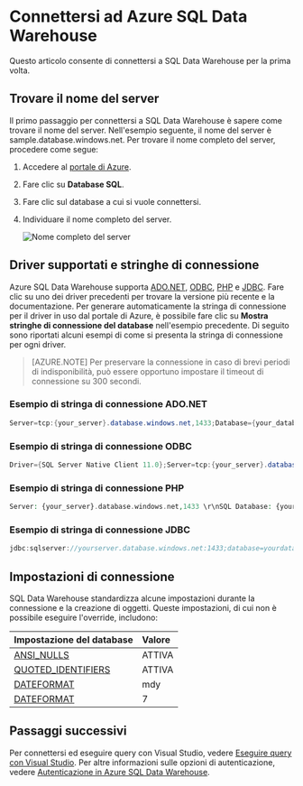 <properties
   pageTitle="Connettersi ad Azure SQL Data Warehouse |Microsoft Azure"
   description="Come trovare il nome del server e la stringa di connessione per Azure SQL Data Warehouse"
   services="sql-data-warehouse"
   documentationCenter="NA"
   authors="sonyam"
   manager="barbkess"
   editor=""/>

<tags
   ms.service="sql-data-warehouse"
   ms.devlang="NA"
   ms.topic="get-started-article"
   ms.tgt_pltfrm="NA"
   ms.workload="data-services"
   ms.date="09/26/2016"
   ms.author="sonyama;barbkess"/>

# Connettersi ad Azure SQL Data Warehouse

Questo articolo consente di connettersi a SQL Data Warehouse per la prima volta.

## Trovare il nome del server

Il primo passaggio per connettersi a SQL Data Warehouse è sapere come trovare il nome del server. Nell'esempio seguente, il nome del server è sample.database.windows.net. Per trovare il nome completo del server, procedere come segue:

1. Accedere al [portale di Azure][].
2. Fare clic su **Database SQL**.
3. Fare clic sul database a cui si vuole connettersi.
4. Individuare il nome completo del server.

    ![Nome completo del server][1]

## Driver supportati e stringhe di connessione

Azure SQL Data Warehouse supporta [ADO.NET][], [ODBC][], [PHP][] e [JDBC][]. Fare clic su uno dei driver precedenti per trovare la versione più recente e la documentazione. Per generare automaticamente la stringa di connessione per il driver in uso dal portale di Azure, è possibile fare clic su **Mostra stringhe di connessione del database** nell'esempio precedente. Di seguito sono riportati alcuni esempi di come si presenta la stringa di connessione per ogni driver.

> [AZURE.NOTE] Per preservare la connessione in caso di brevi periodi di indisponibilità, può essere opportuno impostare il timeout di connessione su 300 secondi.

### Esempio di stringa di connessione ADO.NET

```C#
Server=tcp:{your_server}.database.windows.net,1433;Database={your_database};User ID={your_user_name};Password={your_password_here};Encrypt=True;TrustServerCertificate=False;Connection Timeout=30;
```

### Esempio di stringa di connessione ODBC

```C#
Driver={SQL Server Native Client 11.0};Server=tcp:{your_server}.database.windows.net,1433;Database={your_database};Uid={your_user_name};Pwd={your_password_here};Encrypt=yes;TrustServerCertificate=no;Connection Timeout=30;
```

### Esempio di stringa di connessione PHP

```PHP
Server: {your_server}.database.windows.net,1433 \r\nSQL Database: {your_database}\r\nUser Name: {your_user_name}\r\n\r\nPHP Data Objects(PDO) Sample Code:\r\n\r\ntry {\r\n   $conn = new PDO ( "sqlsrv:server = tcp:{your_server}.database.windows.net,1433; Database = {your_database}", "{your_user_name}", "{your_password_here}");\r\n    $conn->setAttribute( PDO::ATTR_ERRMODE, PDO::ERRMODE_EXCEPTION );\r\n}\r\ncatch ( PDOException $e ) {\r\n   print( "Error connecting to SQL Server." );\r\n   die(print_r($e));\r\n}\r\n\rSQL Server Extension Sample Code:\r\n\r\n$connectionInfo = array("UID" => "{your_user_name}", "pwd" => "{your_password_here}", "Database" => "{your_database}", "LoginTimeout" => 30, "Encrypt" => 1, "TrustServerCertificate" => 0);\r\n$serverName = "tcp:{your_server}.database.windows.net,1433";\r\n$conn = sqlsrv_connect($serverName, $connectionInfo);
```

### Esempio di stringa di connessione JDBC

```Java
jdbc:sqlserver://yourserver.database.windows.net:1433;database=yourdatabase;user={your_user_name};password={your_password_here};encrypt=true;trustServerCertificate=false;hostNameInCertificate=*.database.windows.net;loginTimeout=30;
```

## Impostazioni di connessione

SQL Data Warehouse standardizza alcune impostazioni durante la connessione e la creazione di oggetti. Queste impostazioni, di cui non è possibile eseguire l'override, includono:

| Impostazione del database | Valore |
| :--------------------- | :--------------------------- |
| [ANSI\_NULLS][] | ATTIVA |
| [QUOTED\_IDENTIFIERS][] | ATTIVA |
| [DATEFORMAT][] | mdy |
| [DATEFORMAT][] | 7 |

## Passaggi successivi

Per connettersi ed eseguire query con Visual Studio, vedere [Eseguire query con Visual Studio][]. Per altre informazioni sulle opzioni di autenticazione, vedere [Autenticazione in Azure SQL Data Warehouse][].

<!--Articles-->
[Eseguire query con Visual Studio]: ./sql-data-warehouse-query-visual-studio.md
[Autenticazione in Azure SQL Data Warehouse]: ./sql-data-warehouse-authentication.md

<!--MSDN references-->
[ADO.NET]: https://msdn.microsoft.com/library/e80y5yhx(v=vs.110).aspx
[ODBC]: https://msdn.microsoft.com/library/jj730314.aspx
[PHP]: https://msdn.microsoft.com/library/cc296172.aspx?f=255&MSPPError=-2147217396
[JDBC]: https://msdn.microsoft.com/library/mt484311(v=sql.110).aspx
[ANSI\_NULLS]: https://msdn.microsoft.com/library/ms188048.aspx
[QUOTED\_IDENTIFIERS]: https://msdn.microsoft.com/library/ms174393.aspx
[DATEFORMAT]: https://msdn.microsoft.com/library/ms189491.aspx
[DATEFORMAT]: https://msdn.microsoft.com/library/ms181598.aspx

<!--Other-->
[portale di Azure]: https://portal.azure.com

<!--Image references-->
[1]: media/sql-data-warehouse-connect-overview/get-server-name.png

<!---HONumber=AcomDC_0928_2016-->